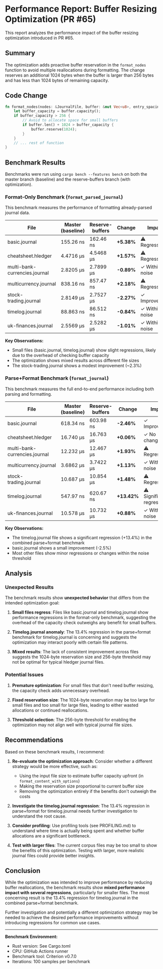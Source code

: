# Performance Report: Buffer Resizing Optimization (PR #65)

This report analyzes the performance impact of the buffer resizing optimization introduced in PR #65.

## Summary

The optimization adds proactive buffer reservation in the `format_nodes` function to avoid multiple reallocations during formatting. The change reserves an additional 1024 bytes when the buffer is larger than 256 bytes and has less than 1024 bytes of remaining capacity.

## Code Change

```rust
fn format_nodes(nodes: &JournalFile, buffer: &mut Vec<u8>, entry_spacing: usize) {
    let buffer_capacity = buffer.capacity();
    if buffer_capacity > 256 {
        // Avoid to allocate space for small buffers
        if buffer.len() + 1024 > buffer_capacity {
            buffer.reserve(1024);
        }
    }
    // ... rest of function
}
```

## Benchmark Results

Benchmarks were run using `cargo bench --features bench` on both the master branch (baseline) and the reserve-buffers branch (with optimization).

### Format-Only Benchmark (`format_parsed_journal`)

This benchmark measures the performance of formatting already-parsed journal data.

| File | Master (baseline) | Reserve-buffers | Change | Impact |
|------|-------------------|-----------------|--------|--------|
| basic.journal | 155.26 ns | 162.46 ns | **+5.38%** | ⚠️ Regression |
| cheatsheet.hledger | 4.4716 µs | 4.5468 µs | **+1.57%** | ⚠️ Regression |
| multi-bank-currencies.journal | 2.8205 µs | 2.7899 µs | **-0.89%** | ✓ Within noise |
| multicurrency.journal | 838.16 ns | 857.47 ns | **+2.18%** | ⚠️ Regression |
| stock-trading.journal | 2.8149 µs | 2.7527 µs | **-2.27%** | ✓ Improvement |
| timelog.journal | 88.863 ns | 86.512 ns | **-0.84%** | ✓ Within noise |
| uk-finances.journal | 2.5569 µs | 2.5282 µs | **-1.01%** | ✓ Within noise |

**Key Observations:**
- Small files (basic.journal, timelog.journal) show slight regressions, likely due to the overhead of checking buffer capacity
- The optimization shows mixed results across different file sizes
- The stock-trading.journal shows a modest improvement (~2.3%)

### Parse+Format Benchmark (`format_journal`)

This benchmark measures the full end-to-end performance including both parsing and formatting.

| File | Master (baseline) | Reserve-buffers | Change | Impact |
|------|-------------------|-----------------|--------|--------|
| basic.journal | 618.34 ns | 603.98 ns | **-2.46%** | ✓ Improvement |
| cheatsheet.hledger | 16.740 µs | 16.763 µs | **+0.06%** | ✓ No change |
| multi-bank-currencies.journal | 12.232 µs | 12.467 µs | **+1.93%** | ⚠️ Regression |
| multicurrency.journal | 3.6862 µs | 3.7422 µs | **+1.13%** | ✓ Within noise |
| stock-trading.journal | 10.687 µs | 10.854 µs | **+1.48%** | ⚠️ Regression |
| timelog.journal | 547.97 ns | 620.67 ns | **+13.42%** | ⚠️ Significant regression |
| uk-finances.journal | 10.578 µs | 10.732 µs | **+0.88%** | ✓ Within noise |

**Key Observations:**
- The timelog.journal file shows a significant regression (+13.4%) in the combined parse+format benchmark
- basic.journal shows a small improvement (-2.5%)
- Most other files show minor regressions or changes within the noise threshold

## Analysis

### Unexpected Results

The benchmark results show **unexpected behavior** that differs from the intended optimization goal:

1. **Small files regress**: Files like basic.journal and timelog.journal show performance regressions in the format-only benchmark, suggesting the overhead of the capacity check outweighs any benefit for small buffers.

2. **Timelog.journal anomaly**: The 13.4% regression in the parse+format benchmark for timelog.journal is concerning and suggests the optimization may interact poorly with certain file patterns.

3. **Mixed results**: The lack of consistent improvement across files suggests the 1024-byte reservation size and 256-byte threshold may not be optimal for typical hledger journal files.

### Potential Issues

1. **Premature optimization**: For small files that don't need buffer resizing, the capacity check adds unnecessary overhead.

2. **Fixed reservation size**: The 1024-byte reservation may be too large for small files and too small for large files, leading to either wasted allocations or continued reallocations.

3. **Threshold selection**: The 256-byte threshold for enabling the optimization may not align well with typical journal file sizes.

## Recommendations

Based on these benchmark results, I recommend:

1. **Re-evaluate the optimization approach**: Consider whether a different strategy would be more effective, such as:
   - Using the input file size to estimate buffer capacity upfront (in `format_content_with_options`)
   - Making the reservation size proportional to current buffer size
   - Removing the optimization entirely if the benefits don't outweigh the costs

2. **Investigate the timelog.journal regression**: The 13.4% regression in parse+format for timelog.journal needs further investigation to understand the root cause.

3. **Consider profiling**: Use profiling tools (see PROFILING.md) to understand where time is actually being spent and whether buffer allocations are a significant bottleneck.

4. **Test with larger files**: The current corpus files may be too small to show the benefits of this optimization. Testing with larger, more realistic journal files could provide better insights.

## Conclusion

While the optimization was intended to improve performance by reducing buffer reallocations, the benchmark results show **mixed performance impact with several regressions**, particularly for smaller files. The most concerning result is the 13.4% regression for timelog.journal in the combined parse+format benchmark.

Further investigation and potentially a different optimization strategy may be needed to achieve the desired performance improvements without introducing regressions for common use cases.

---

**Benchmark Environment:**
- Rust version: See Cargo.toml
- CPU: GitHub Actions runner
- Benchmark tool: Criterion v0.7.0
- Iterations: 100 samples per benchmark
